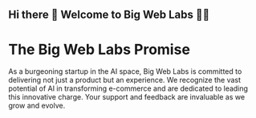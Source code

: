 ## Hi there 👋 Welcome to Big Web Labs 🏢🌠

# The Big Web Labs Promise
As a burgeoning startup in the AI space, Big Web Labs is committed to delivering not just a product but an experience. We recognize the vast potential of AI in transforming e-commerce and are dedicated to leading this innovative charge. Your support and feedback are invaluable as we grow and evolve.
<!--

**Here are some ideas to get you started:**

🙋‍♀️ A short introduction - what is your organization all about?
🌈 Contribution guidelines - how can the community get involved?
👩‍💻 Useful resources - where can the community find your docs? Is there anything else the community should know?
🍿 Fun facts - what does your team eat for breakfast?
🧙 Remember, you can do mighty things with the power of [Markdown](https://docs.github.com/github/writing-on-github/getting-started-with-writing-and-formatting-on-github/basic-writing-and-formatting-syntax)
-->

